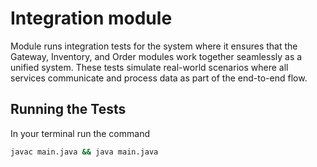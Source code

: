 # Integration module

Module runs integration tests for the system where it ensures that the Gateway,
Inventory, and Order modules work together seamlessly as a unified system.
These tests simulate real-world scenarios where all services communicate and
process data as part of the end-to-end flow.

## Running the Tests

In your terminal run the command
```bash
javac main.java && java main.java
```
